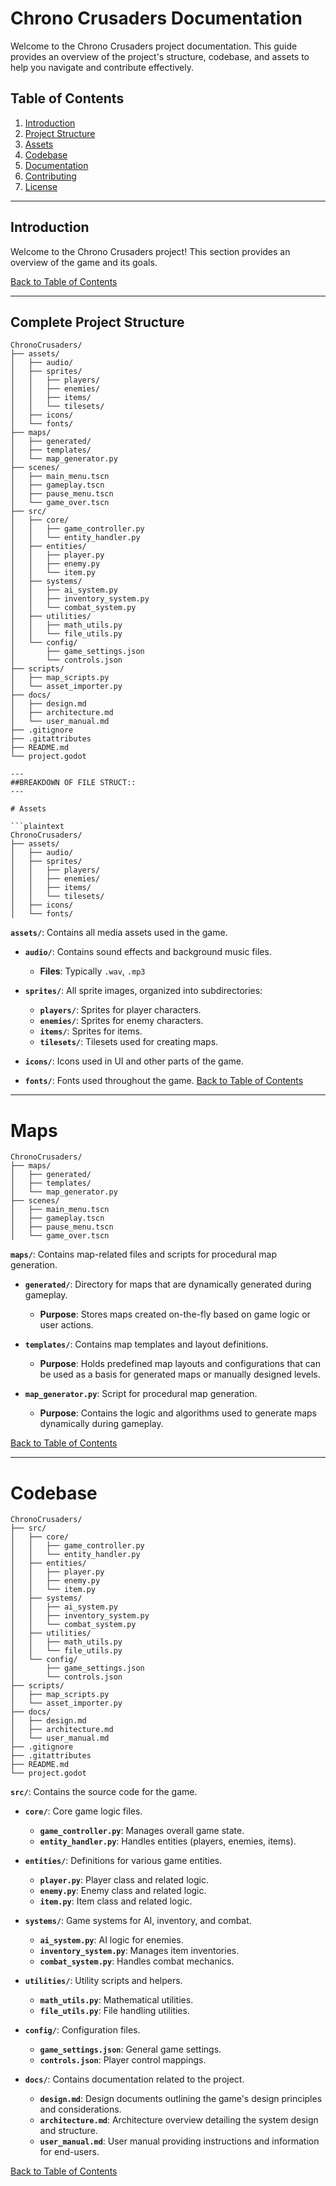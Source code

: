 # Chrono Crusaders Documentation

Welcome to the Chrono Crusaders project documentation. This guide provides an overview of the project's structure, codebase, and assets to help you navigate and contribute effectively.

## Table of Contents

1. [Introduction](#introduction)
2. [Project Structure](#project-structure)
3. [Assets](#assets)
4. [Codebase](#codebase)
5. [Documentation](#documentation)
6. [Contributing](#contributing)
7. [License](#license)

---

## Introduction

Welcome to the Chrono Crusaders project! This section provides an overview of the game and its goals.

[Back to Table of Contents](#table-of-contents)

---

## Complete Project Structure

```plaintext
ChronoCrusaders/
├── assets/
│   ├── audio/
│   ├── sprites/
│   │   ├── players/
│   │   ├── enemies/
│   │   ├── items/
│   │   └── tilesets/
│   ├── icons/
│   └── fonts/
├── maps/
│   ├── generated/
│   ├── templates/
│   └── map_generator.py
├── scenes/
│   ├── main_menu.tscn
│   ├── gameplay.tscn
│   ├── pause_menu.tscn
│   └── game_over.tscn
├── src/
│   ├── core/
│   │   ├── game_controller.py
│   │   └── entity_handler.py
│   ├── entities/
│   │   ├── player.py
│   │   ├── enemy.py
│   │   └── item.py
│   ├── systems/
│   │   ├── ai_system.py
│   │   ├── inventory_system.py
│   │   └── combat_system.py
│   ├── utilities/
│   │   ├── math_utils.py
│   │   └── file_utils.py
│   └── config/
│       ├── game_settings.json
│       └── controls.json
├── scripts/
│   ├── map_scripts.py
│   └── asset_importer.py
├── docs/
│   ├── design.md
│   ├── architecture.md
│   └── user_manual.md
├── .gitignore
├── .gitattributes
├── README.md
└── project.godot

---
##BREAKDOWN OF FILE STRUCT::
---

# Assets

```plaintext
ChronoCrusaders/
├── assets/
│   ├── audio/
│   ├── sprites/
│   │   ├── players/
│   │   ├── enemies/
│   │   ├── items/
│   │   └── tilesets/
│   ├── icons/
│   └── fonts/
```

**`assets/`**: Contains all media assets used in the game.

- **`audio/`**: Contains sound effects and background music files.
  - **Files**: Typically `.wav`, `.mp3`

- **`sprites/`**: All sprite images, organized into subdirectories:
  - **`players/`**: Sprites for player characters.
  - **`enemies/`**: Sprites for enemy characters.
  - **`items/`**: Sprites for items.
  - **`tilesets/`**: Tilesets used for creating maps.

- **`icons/`**: Icons used in UI and other parts of the game.

- **`fonts/`**: Fonts used throughout the game.
[Back to Table of Contents](#table-of-contents)

---

# Maps

```plaintext
ChronoCrusaders/
├── maps/
│   ├── generated/
│   ├── templates/
│   └── map_generator.py
├── scenes/
│   ├── main_menu.tscn
│   ├── gameplay.tscn
│   ├── pause_menu.tscn
│   └── game_over.tscn
```

**`maps/`**: Contains map-related files and scripts for procedural map generation.

- **`generated/`**: Directory for maps that are dynamically generated during gameplay.
  - **Purpose**: Stores maps created on-the-fly based on game logic or user actions.

- **`templates/`**: Contains map templates and layout definitions.
  - **Purpose**: Holds predefined map layouts and configurations that can be used as a basis for generated maps or manually designed levels.

- **`map_generator.py`**: Script for procedural map generation.
  - **Purpose**: Contains the logic and algorithms used to generate maps dynamically during gameplay.

[Back to Table of Contents](#table-of-contents)

---

# Codebase

```plaintext
ChronoCrusaders/
├── src/
│   ├── core/
│   │   ├── game_controller.py
│   │   └── entity_handler.py
│   ├── entities/
│   │   ├── player.py
│   │   ├── enemy.py
│   │   └── item.py
│   ├── systems/
│   │   ├── ai_system.py
│   │   ├── inventory_system.py
│   │   └── combat_system.py
│   ├── utilities/
│   │   ├── math_utils.py
│   │   └── file_utils.py
│   └── config/
│       ├── game_settings.json
│       └── controls.json
├── scripts/
│   ├── map_scripts.py
│   └── asset_importer.py
├── docs/
│   ├── design.md
│   ├── architecture.md
│   └── user_manual.md
├── .gitignore
├── .gitattributes
├── README.md
└── project.godot
```

**`src/`**: Contains the source code for the game.

- **`core/`**: Core game logic files.
  - **`game_controller.py`**: Manages overall game state.
  - **`entity_handler.py`**: Handles entities (players, enemies, items).

- **`entities/`**: Definitions for various game entities.
  - **`player.py`**: Player class and related logic.
  - **`enemy.py`**: Enemy class and related logic.
  - **`item.py`**: Item class and related logic.

- **`systems/`**: Game systems for AI, inventory, and combat.
  - **`ai_system.py`**: AI logic for enemies.
  - **`inventory_system.py`**: Manages item inventories.
  - **`combat_system.py`**: Handles combat mechanics.

- **`utilities/`**: Utility scripts and helpers.
  - **`math_utils.py`**: Mathematical utilities.
  - **`file_utils.py`**: File handling utilities.

- **`config/`**: Configuration files.
  - **`game_settings.json`**: General game settings.
  - **`controls.json`**: Player control mappings.

- **`docs/`**: Contains documentation related to the project.
  - **`design.md`**: Design documents outlining the game's design principles and considerations.
  - **`architecture.md`**: Architecture overview detailing the system design and structure.
  - **`user_manual.md`**: User manual providing instructions and information for end-users.

[Back to Table of Contents](#table-of-contents)



